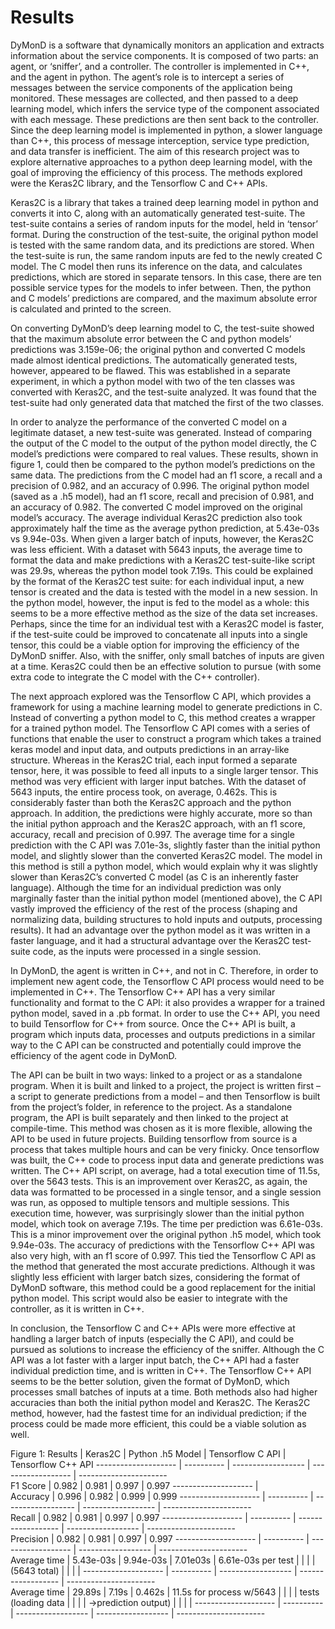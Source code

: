 # Results
DyMonD is a software that dynamically monitors an application and extracts information about the service components. It is composed of two parts: an agent, or ‘sniffer’, and a controller. The controller is implemented in C++, and the agent in python. The agent’s role is to intercept a series of messages between the service components of the application being monitored. These messages are collected, and then passed to a deep learning model, which infers the service type of the component associated with each message. These predictions are then sent back to the controller. Since the deep learning model is implemented in python, a slower language than C++, this process of message interception, service type prediction, and data transfer is inefficient. The aim of this research project was to explore alternative approaches to a python deep learning model, with the goal of improving the efficiency of this process. The methods explored were the Keras2C library, and the Tensorflow C and C++ APIs.

Keras2C is a library that takes a trained deep learning model in python and converts it into C, along with an automatically generated test-suite. The test-suite contains a series of random inputs for the model, held in ‘tensor’ format. During the construction of the test-suite, the original python model is tested with the same random data, and its predictions are stored. When the test-suite is run, the same random inputs are fed to the newly created C model. The C model then runs its inference on the data, and calculates predictions, which are stored in separate tensors. In this case, there are ten possible service types for the models to infer between. Then, the python and C models’ predictions are compared, and the maximum absolute error is calculated and printed to the screen.

On converting DyMonD’s deep learning model to C, the test-suite showed that the maximum absolute error between the C and python models’ predictions was 3.159e-06; the original python and converted C models made almost identical predictions. The automatically generated tests, however, appeared to be flawed. This was established in a separate experiment, in which a python model with two of the ten classes was converted with Keras2C, and the test-suite analyzed. It was found that the test-suite had only generated data that matched the first of the two classes. 

In order to analyze the performance of the converted C model on a legitimate dataset, a new test-suite was generated. Instead of comparing the output of the C model to the output of the python model directly, the C model’s predictions were compared to real values. These results, shown in figure 1, could then be compared to the python model’s predictions on the same data. The predictions from the C model had an f1 score, a recall and a precision of 0.982, and an accuracy of 0.996. The original python model (saved as a .h5 model), had an f1 score, recall and precision of 0.981, and an accuracy of 0.982.  The converted C model improved on the original model’s accuracy. The average individual Keras2C prediction also took approximately half the time as the average python prediction, at 5.43e-03s vs 9.94e-03s. When given a larger batch of inputs, however, the Keras2C was less efficient. With a dataset with 5643 inputs, the average time to format the data and make predictions with a Keras2C test-suite-like script was 29.9s,  whereas the python model took 7.19s. This could be explained by the format of the Keras2C test suite: for each individual input, a new tensor is created and the data is tested with the model in a new session. In the python model, however, the input is fed to the model as a whole: this seems to be a more effective method as the size of the data set increases. Perhaps, since the time for an individual test with a Keras2C model is faster, if the test-suite could be improved to concatenate all inputs into a single tensor, this could be a viable option for improving the efficiency of the DyMonD sniffer. Also, with the sniffer, only small batches of inputs are given at a time. Keras2C could then be an effective solution to pursue (with some extra code to integrate the C model with the C++ controller). 

The next approach explored was the Tensorflow C API, which provides a framework for using a machine learning model to generate predictions in C. Instead of converting a python model to C, this method creates a wrapper for a trained python model. The Tensorflow C API comes with a series of functions that enable the user to construct a program which takes a trained keras model and input data, and outputs predictions in an array-like structure. Whereas in the Keras2C trial, each input formed a separate tensor, here, it was possible to feed all inputs to a single larger tensor. This method was very efficient with larger input batches. With the dataset of 5643 inputs, the entire process took, on average, 0.462s. This is considerably faster than both the Keras2C approach and the python approach. In addition, the predictions were highly accurate, more so than the initial python approach and the Keras2C approach, with an f1 score, accuracy, recall and precision of 0.997. The average time for a single prediction with the C API was 7.01e-3s, slightly faster than the initial python model, and slightly slower than the converted Keras2C model. The model in this method is still a python model, which would explain why it was slightly slower than Keras2C’s converted C model (as C is an inherently faster language). Although the time for an individual prediction was only marginally faster than the initial python model (mentioned above), the C API vastly improved the efficiency of the rest of the process (shaping and normalizing data, building structures to hold inputs and outputs, processing results). It had an advantage over the python model as it was written in a faster language, and it had a structural advantage over the Keras2C test-suite code, as the inputs were processed in a single session. 

In DyMonD, the agent is written in C++, and not in C. Therefore, in order to implement new agent code, the Tensorflow C API process would need to be implemented in C++. The Tensorflow C++ API has a very similar functionality and format to the C API: it also provides a wrapper for a trained python model, saved in a .pb format. In order to use the C++ API, you need to build Tensorflow for C++ from source. Once the C++ API is built, a program which inputs data, processes and outputs predictions in a similar way to the C API can be constructed and potentially could improve the efficiency of the agent code in DyMonD. 

The API can be built in two ways: linked to a project or as a standalone program. When it is built and linked to a project, the project is written first – a script to generate predictions from a model – and then Tensorflow is built from the project’s folder, in reference to the project. As a standalone program, the API is built separately and then linked to the project at compile-time. This method was chosen as it is more flexible, allowing the API to be used in future projects. Building tensorflow from source is a process that takes multiple hours and can be very finicky. Once tensorflow was built, the C++ code to process input data and generate predictions was written. The C++ API script, on average, had a total execution time of 11.5s, over the 5643 tests. This is an improvement over Keras2C, as again, the data was formatted to be processed in a single tensor, and a single session was run, as opposed to multiple tensors and multiple sessions. This execution time, however, was surprisingly slower than the initial python model, which took on average 7.19s. The time per prediction was 6.61e-03s. This is a minor improvement over the original python .h5 model, which took 9.94e-03s. The accuracy of predictions with the Tensorflow C++ API was also very high, with an f1 score of 0.997. This tied the Tensorflow C API as the method that generated the most accurate predictions. Although it was slightly less efficient with larger batch sizes, considering the format of DyMonD software, this method could be a good replacement for the initial python model. This script would also be easier to integrate with the controller, as it is written in C++.

In conclusion, the Tensorflow C and C++ APIs were more effective at handling a larger batch of inputs (especially the C API), and could be pursued as solutions to increase the efficiency of the sniffer. Although the C API was a lot faster with a larger input batch, the C++ API had a faster individual prediction time, and is written in C++. The Tensorflow C++ API seems to be the better solution, given the format of DyMonD, which processes small batches of inputs at a time. Both methods also had higher accuracies than both the initial python model and Keras2C. The Keras2C method, however, had the fastest time for an individual prediction; if the process could be made more efficient, this could be a viable solution as well. 

Figure 1: Results
                     |  Keras2C   |  Python .h5 Model  | Tensorflow C API   | Tensorflow C++ API
-------------------- | ---------- | ------------------ | ------------------ | ----------------------           
F1 Score             |  0.982     |  0.981             |  0.997             |  0.997
-------------------- |   
Accuracy             |  0.996     |  0.982             |  0.999             |  0.999
-------------------- | ---------- | ------------------ | ------------------ | ----------------------   
Recall               |  0.982     |  0.981             |  0.997             |  0.997
-------------------- | ---------- | ------------------ | ------------------ | ----------------------   
Precision            |  0.982     |  0.981             |  0.997             |  0.997
-------------------- | ---------- | ------------------ | ------------------ | ----------------------   
Average time         | 5.43e-03s  |   9.94e-03s        |  7.01e03s          | 6.61e-03s
per test             |            |                    |                    |
(5643 total)         |            |                    |                    |
-------------------- | ---------- | ------------------ | ------------------ | ----------------------  
Average time         | 29.89s     |  7.19s             |  0.462s            |  11.5s
for process w/5643   |            |                    |                    |
tests (loading data  |            |                    |                    |
->prediction output) |            |                    |                    |
-------------------- | ---------- | ------------------ | ------------------ | ----------------------  



